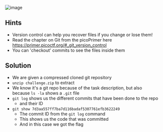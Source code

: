 ![image](https://github.com/JosephB10/CTF-Writeups/assets/105746932/36059ba9-ec3e-4847-b186-9357079d12d3)



## Hints
- Version control can help you recover files if you change or lose them!
- Read the chapter on Git from the picoPrimer here https://primer.picoctf.org/#_git_version_control
- You can 'checkout' commits to see the files inside them


## Solution

- We are given a compressed cloned git repository
- `unzip challenge.zip` to extract
- We know it's a git repo because of the task description, but also because `ls -la` shows a `.git` file
- `git log` shows us the different commits that have been done to the repo
  - and their ID
- `git show 7d3aa557ff7ba7d116badaf5307761efb3622249` 
  - The commit ID from the `git log` command
  - This shows us the code that was committed
  - And in this case we got the flag


